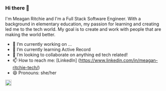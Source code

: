 ### Hi there 👋

I'm Meagan Ritchie and I'm a Full Stack Software Engineer. With a background in elementary education, my passion for learning and creating led me to the tech world. My goal is to create and work with people that are making the world better. 

- 🔭 I’m currently working on ...
- 🌱 I’m currently learning Active Record 
- 👯 I’m looking to collaborate on anything ed tech related!
- 📫 How to reach me: [LinkedIn] (https://www.linkedin.com/in/meagan-ritchie-tech/)
- 😄 Pronouns: she/her

<img height="20" src="https://www.pngix.com/pngfile/middle/150-1506301_computer-icons-logo-brand-javascript-angle-javascript-logo.png"> <im height="20" src="https://img.favpng.com/4/13/16/ruby-on-rails-logo-programming-language-rubygems-png-favpng-WhQbCrZxcK4rVV4XP3x5JFYTF.jpg">
